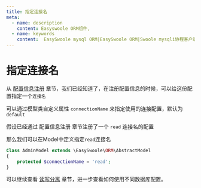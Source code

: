 ```yaml
---
title: 指定连接名
meta:
  - name: description
    content: Easyswoole ORM组件,
  - name: keywords
    content:  EasySwoole mysql ORM|EasySwoole ORM|Swoole mysqli协程客户端|swoole ORM|指定连接名
---
```



# 指定连接名

从 [配置信息注册](/Components/Orm/configurationRegister) 章节，我们已经知道了，在注册配置信息的时候，可以给这份配置指定一个`连接名`


可以通过模型类自定义属性 `connectionName` 来指定使用的连接配置，默认为 `default`


假设已经通过 配置信息注册 章节注册了一个 `read` 连接名的配置

那么我们可以在Model中定义指定``` read ```连接名

```php
Class AdminModel extends \EasySwoole\ORM\AbstractModel 
{
    protected $connectionName = 'read';
}
```


可以继续查看 [读写分离](/Components/Orm/readWriteSeparation) 章节，进一步查看如何使用不同数据库配置。
